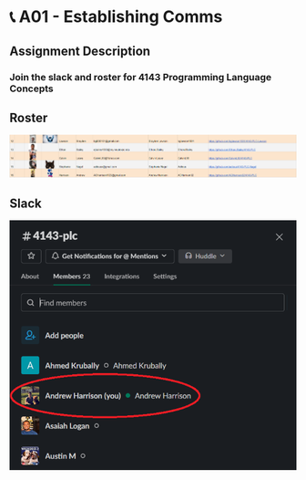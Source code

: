 # :telephone_receiver: A01 - Establishing Comms
## Assignment Description
### Join the slack and roster for 4143 Programming Language Concepts

## Roster
<img src="https://github.com/ACHarrison32/4143-PLC/blob/main/Assignments/A01/Roster.PNG">

## Slack
<img src="https://github.com/ACHarrison32/4143-PLC/blob/main/Assignments/A01/Slack.PNG">

